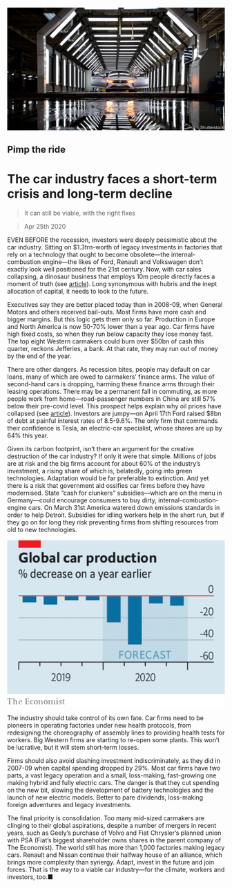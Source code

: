 ![](./images/20200425_LDP501.jpg)

## Pimp the ride

# The car industry faces a short-term crisis and long-term decline

> It can still be viable, with the right fixes

> Apr 25th 2020

EVEN BEFORE the recession, investors were deeply pessimistic about the car industry. Sitting on $1.3trn-worth of legacy investments in factories that rely on a technology that ought to become obsolete—the internal-combustion engine—the likes of Ford, Renault and Volkswagen don’t exactly look well positioned for the 21st century. Now, with car sales collapsing, a dinosaur business that employs 10m people directly faces a moment of truth (see [article](https://www.economist.com//briefing/2020/04/25/the-worlds-car-giants-need-to-move-fast-and-break-things)). Long synonymous with hubris and the inept allocation of capital, it needs to look to the future.

Executives say they are better placed today than in 2008-09, when General Motors and others received bail-outs. Most firms have more cash and bigger margins. But this logic gets them only so far. Production in Europe and North America is now 50-70% lower than a year ago. Car firms have high fixed costs, so when they run below capacity they lose money fast. The top eight Western carmakers could burn over $50bn of cash this quarter, reckons Jefferies, a bank. At that rate, they may run out of money by the end of the year.

There are other dangers. As recession bites, people may default on car loans, many of which are owed to carmakers’ finance arms. The value of second-hand cars is dropping, harming these finance arms through their leasing operations. There may be a permanent fall in commuting, as more people work from home—road-passenger numbers in China are still 57% below their pre-covid level. This prospect helps explain why oil prices have collapsed (see [article](https://www.economist.com//finance-and-economics/2020/04/25/oil-markets-have-a-timing-problem)). Investors are jumpy—on April 17th Ford raised $8bn of debt at painful interest rates of 8.5-9.6%. The only firm that commands their confidence is Tesla, an electric-car specialist, whose shares are up by 64% this year.



Given its carbon footprint, isn’t there an argument for the creative destruction of the car industry? If only it were that simple. Millions of jobs are at risk and the big firms account for about 60% of the industry’s investment, a rising share of which is, belatedly, going into green technologies. Adaptation would be far preferable to extinction. And yet there is a risk that government aid ossifies car firms before they have modernised. State “cash for clunkers” subsidies—which are on the menu in Germany—could encourage consumers to buy dirty, internal-combustion-engine cars. On March 31st America watered down emissions standards in order to help Detroit. Subsidies for idling workers help in the short run, but if they go on for long they risk preventing firms from shifting resources from old to new technologies.

![](./images/20200425_LDC323.png)

The industry should take control of its own fate. Car firms need to be pioneers in operating factories under new health protocols, from redesigning the choreography of assembly lines to providing health tests for workers. Big Western firms are starting to re-open some plants. This won’t be lucrative, but it will stem short-term losses.

Firms should also avoid slashing investment indiscriminately, as they did in 2007-09 when capital spending dropped by 29%. Most car firms have two parts, a vast legacy operation and a small, loss-making, fast-growing one making hybrid and fully electric cars. The danger is that they cut spending on the new bit, slowing the development of battery technologies and the launch of new electric models. Better to pare dividends, loss-making foreign adventures and legacy investments.

The final priority is consolidation. Too many mid-sized carmakers are clinging to their global aspirations, despite a number of mergers in recent years, such as Geely’s purchase of Volvo and Fiat Chrysler’s planned union with PSA (Fiat’s biggest shareholder owns shares in the parent company of The Economist). The world still has more than 1,000 factories making legacy cars. Renault and Nissan continue their halfway house of an alliance, which brings more complexity than synergy. Adapt, invest in the future and join forces. That is the way to a viable car industry—for the climate, workers and investors, too.■